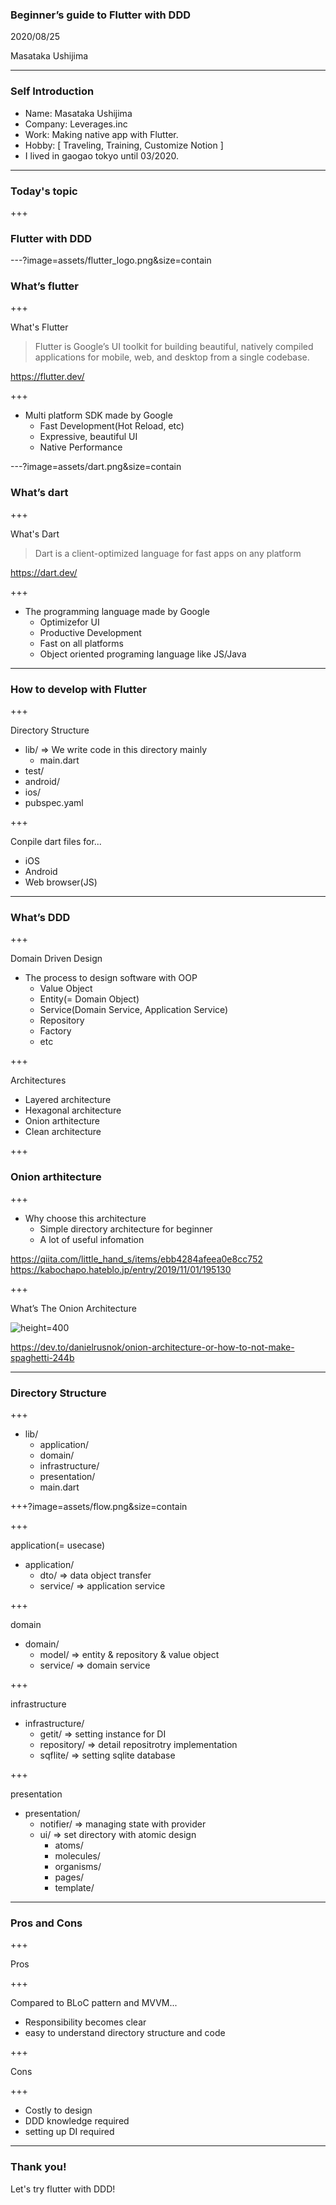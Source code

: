 ### Beginner’s guide to Flutter with DDD

2020/08/25

Masataka Ushijima

---

### Self Introduction

- Name: Masataka Ushijima
- Company: Leverages.inc
- Work: Making native app with Flutter.
- Hobby: [ Traveling, Training, Customize Notion ]
- I lived in gaogao tokyo until 03/2020.

---

### Today's topic

+++

### Flutter with DDD

---?image=assets/flutter_logo.png&size=contain

### What’s flutter

+++

What's Flutter

> Flutter is Google’s UI toolkit for building beautiful, natively compiled applications for mobile, web, and desktop from a single codebase.

https://flutter.dev/

+++

- Multi platform SDK made by Google
  - Fast Development(Hot Reload, etc)
  - Expressive, beautiful UI
  - Native Performance


---?image=assets/dart.png&size=contain

### What’s dart

+++

What's Dart

> Dart is a client-optimized language for fast apps on any platform

https://dart.dev/

+++

- The programming language made by Google
  - Optimizefor UI
  - Productive Development
  - Fast on all platforms
  - Object oriented programing language like JS/Java

---

### How to develop with Flutter

+++

Directory Structure
- lib/ => We write code in this directory mainly
  - main.dart
- test/
- android/
- ios/
- pubspec.yaml

+++

Conpile dart files for...

- iOS
- Android
- Web browser(JS)

---

### What’s DDD

+++

Domain Driven Design
- The process to design software with OOP
  - Value Object
  - Entity(= Domain Object)
  - Service(Domain Service, Application Service)
  - Repository
  - Factory
  - etc

+++

Architectures

- Layered architecture
- Hexagonal architecture
- Onion arthitecture
- Clean architecture

+++

### Onion arthitecture

+++

- Why choose this architecture
  - Simple directory architecture for beginner
  - A lot of useful infomation

https://qiita.com/little_hand_s/items/ebb4284afeea0e8cc752
https://kabochapo.hateblo.jp/entry/2019/11/01/195130

+++

What’s The Onion Architecture

![height=400](assets/onion.png)

https://dev.to/danielrusnok/onion-architecture-or-how-to-not-make-spaghetti-244b

---

### Directory Structure

+++

- lib/
  - application/
  - domain/
  - infrastructure/
  - presentation/
  - main.dart

+++?image=assets/flow.png&size=contain

+++

application(= usecase)

- application/
  - dto/ => data object transfer
  - service/ => application service

+++

domain

- domain/
  - model/ => entity & repository & value object
  - service/ => domain service

+++

infrastructure

- infrastructure/
  - getit/ => setting instance for DI
  - repository/ => detail repositrotry implementation
  - sqflite/ => setting sqlite database

+++

presentation

- presentation/
  - notifier/ => managing state with provider
  - ui/ => set directory with atomic design
    - atoms/
    - molecules/
    - organisms/
    - pages/
    - template/

---

### Pros and Cons

+++

Pros

+++

Compared to BLoC pattern and MVVM...

- Responsibility becomes clear
 - easy to understand directory structure and code

+++

Cons

+++

- Costly to design
- DDD knowledge required
- setting up DI required

---

### Thank you!

Let's try flutter with DDD!